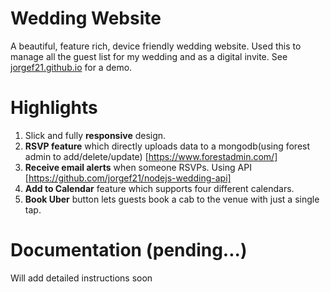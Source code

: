 # Wedding Website
A beautiful, feature rich, device friendly wedding website.
Used this to manage all the guest list for my wedding and as a digital invite.
See [jorgef21.github.io](http://perlayjorge.com/) for a demo.

# Highlights
1. Slick and fully __responsive__ design.
2. __RSVP feature__ which directly uploads data to a mongodb(using forest admin to add/delete/update) [https://www.forestadmin.com/]
3. __Receive email alerts__ when someone RSVPs. Using API [https://github.com/jorgef21/nodejs-wedding-api]
4. __Add to Calendar__ feature which supports four different calendars.
5. __Book Uber__ button lets guests book a cab to the venue with just a single tap.


# Documentation (pending...)
Will add detailed instructions soon
